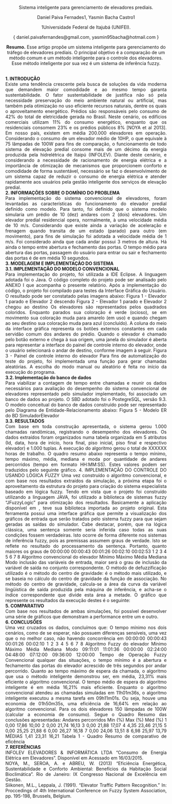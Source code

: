 <p align="center">Sistema inteligente para gerenciamento de elevadores prediais.</p>
<p align="center">Daniel Paiva Fernades1, Yasmin Bacha Castro1</p>
<p align="center">1Universidade Federal de Itajubá (UNIFEI).</p>
<p align="center">{ daniel.paivafernandes@gmail.com, yasmin95bacha@hotmail.com }</p>
<p align="center"><b>Resumo.</b> Esse artigo propõe um sistema inteligente para gerenciamento do tráfego de elevadores prediais. O principal objetivo é a comparação de um método comum e um método inteligente para o controle dos elevadores. Esse método inteligente por sua vez é um sistema de inferência fuzzy.</p>
<p align="justify">
<br>
<b>1. INTRODUÇÃO</b>
<br>
Existe uma tendência crescente pela busca de soluções da vida moderna que demandem maior comodidade e ao mesmo tempo garanta sustentabilidade. O fator sustentabilidade de justifica não só pela necessidade preservação do meio ambiente natural ou artificial, mas também pela otimização no uso eficiente recursos naturais, dentre os quais o aproveitamento energético.
Prédios são responsáveis pelo consumo de 42% do total de eletricidade gerada no Brasil. Neste cenário, os edifícios comerciais utilizam 11% do consumo energético, enquanto que os residenciais consomem 23% e os prédios públicos 8% [NOYA et al 2013].
Em nosso país, existem em média 200.000 elevadores em operação. Considerando o consumo de um elevador médio de 10HP, o que equivale à 75 lâmpadas de 100W para fins de comparação, o funcionamento de todo sistema de elevação predial consome mais de um décimo da energia produzida pela hidrelétrica de Itaipú (INFOLEV).
Diante deste cenário, e considerando a necessidade de racionamento de energia elétrica e a importância de otimização de mecanismos que proporcionem conforto e comodidade de forma sustentável, necessário se faz o desenvolvimento de um sistema capaz de reduzir o consumo de energia elétrica e atender rapidamente aos usuários pela gestão inteligente dos serviços de elevação predial.
<br>
<b>2. INFORMAÇÕES SOBRE O DOMÍNIO DO PROBLEMA</b>
<br>
Para implementação do sistema convencional de elevadores, foram levantadas
as características do funcionamento do elevador predial definido como modelo. Para
tanto, foi definido que o sistema modelo simularia um prédio de 10 (dez) andares com 2
(dois) elevadores.
Um elevador predial residencial opera, normalmente, à uma velocidade média
de 10 m/s. Considerando que existe ainda a variação de aceleração e frenagem quando
transita de um estado (parado) para outro (em movimento), para fins de simulação foi
adotada a velocidade média de 1 m/s. Foi considerado ainda que cada andar possui 3
metros de altura.
Há ainda o tempo entre abertura e fechamento das portas. O tempo médio para
abertura das portas, passagem do usuário para entrar ou sair e fechamento das portas é
de em média 10 segundos.
<br>
<b>3. MODELAGEM E IMPLEMENTAÇÃO DO SISTEMA</b>
<br>
<b>3.1. IMPLEMENTAÇÃO DO MODELO CONVENCIONAL</b>
<br>
Para implementação do projeto, foi utilizada a IDE Eclipse. A linguagem
adotada foi o Java. O código completo do projeto pode ser analisado pelo ANEXO I que
acompanha o presente relatório.
Após a implementação do código, o projeto foi compilado para testes da
Interface Gráfica do Usuário. O resultado pode ser constatado pelas imagens abaixo:
Figura 1 - Elevador 1 parado e Elevador 2 descendo Figura 2 - Elevador 1 parado e Elevador 2 chegou ao destino
Os elevadores são representados pelos quadrados coloridos. Enquanto parados
sua coloração é verde (ocioso), se em movimento sua coloração muda para amarelo (em
uso) e quando chegam ao seu destino sua coloração muda para azul (concluído). A
coluna do meio da interface gráfica representa os botões externos constantes em cada
servidão comum dos andares do prédio.
Quando o elevador é chamado pelo botão externo e chega à sua origem,
uma janela do simulador é aberta para representar a interface do painel de controle
interno do elevador, onde o usuário selecionará o andar de destino, conforme imagem à
seguir.
Figura 3 - Painel de controle interno do elevador
Para fins de automatização do teste do projeto, foi implementada uma função
para gerar chamadas aleatórias. A escolha do modo manual ou aleatório é feita no início
da execução do programa.
<br>
<b>3.2. Implementação do banco de dados</b>
<br>
Para viabilizar a contagem de tempo entre chamadas e reunir os dados
necessários para avaliação do desempenho do sistema convencional de elevadores
representado pelo simulador implementado, foi associado um banco de dados ao
projeto. O SBD adotado foi o PostegreSQL, versão 9.3. O modelo conceitual do banco
de dados construído pode ser representado pelo Diagrama de Entidade-Relacionamento
abaixo:
Figura 5 - Modelo ER do BD SimuladorElevador
<br>
<b>3.3. RESULTADOS</b>
<br>
Com base em toda construção apresentada, o sistema gerou 1.000 chamadas
randômicas, registrando o desempenho dos elevadores. Os dados extraídos foram
organizados numa tabela organizada em 5 atributos (Id, data, hora de início, hora final,
piso inicial, piso final e respectivo elevador) e 1.000 tuplas.
A execução do algoritmo gerou o total de XXXXXX horas de trabalho. O
quadro resumo abaixo representa o tempo mínimo, tempo máximo, média, mediana e
moda por quantidade de andares percorridos (tempo em formato HH:MM:SS). Estes
valores podem ser traduzidos pelo seguinte gráfico.
4. IMPLEMENTAÇÃO DO CONTROLE DO USANDO LÓGICA
FUZZY
Uma vez construído o algoritmo convencional, e com base nos resultados
extraídos da simulação, a próxima etapa foi o aproveitamento da estrutura do projeto
para criação do sistema especialista baseado em lógica fuzzy.
Tendo em vista que o projeto foi construído utilizando a linguagem JAVA, foi
utilizado a biblioteca de sistemas fuzzy “JFuzzyLogic” para otimização dos resultados.
Basicamente a aplicação disponível em <http://jfuzzylogic.sourceforge.net>, teve sua
biblioteca importada ao projeto original.
Esta ferramenta possui uma interface gráfica que permite a visualização dos
gráficos de entrada que serão tratados pelo sistema fuzzy para que sejam geradas as
saídas do simulador.
Cabe destacar, porém, que na lógica clássica, uma sentença somente seria
inferida caso todas as suas condições fossem verdadeiras. Isto ocorre de forma diferente
nos sistemas de inferência fuzzy, pois as premissas assumem graus de verdade. Isto se
reflete no resultado do processamento da sentença. Portanto, quanto maiores os graus de
00:00:00
00:00:43
00:01:26
00:02:10
00:02:53
1 2 3 4 5 6 7 8
Algoritmo convencional do elevador
Mínimo Máximo Média Mediana Modo
inclusão das variáveis de entrada, maior será o grau de inclusão da variável de saída no
conjunto correspondente.
O método de defuzzificação utilizado é o método do centro de gravidade: é o
método mais utilizado, e se baseia no cálculo do centro de gravidade da função de
associação. No método do centro de gravidade, calcula-se a área da curva da variável
lingüistica de saída produzida pela máquina de inferência, e acha-se o índice
correspondente que divide esta área a metade.
O gráfico que represente os resultados da execução destes é o seguinte:
<br>
<b>5. COMPARATIVO</b>
<br>
Com base nos resultados de ambas simulações, foi possível desenvolver uma
série de gráficos que demonstram a performance entre um e outro.
<br>
<b>6. CONCLUSÕES</b>
<br>
Uma vez cruzados os dados, concluímos que:
O tempo mínimo nos dois cenários, como de se esperar, não possuem
diferenças sensíveis, uma vez que o no melhor caso, não havendo concorrência em
00:00:00
00:00:43
00:01:26
00:02:10
1 2 3 4 5 6 7 8
Algoritmo Fuzzy do elevador
Mínimo Máximo Média Mediana Modo
09:11:01
11:01:36
00:00:00
02:24:00
04:48:00
07:12:00
09:36:00
12:00:00
Tempo de Operação
Fuzzy Convencional
qualquer das situações, o tempo mínimo é a abertura e fechamento das portas do
elevador acrescido de três segundos por andar percorrido.
Quanto ao tempo máximo de espera da chamada, o algoritmo que usa o método
inteligente demonstrou ser, em média, 23,31% mais eficiente o algoritmo convencional.
O tempo médio de espera do algoritmo inteligente é em média 16,21% mais eficiente.
Enquanto o algoritmo convencional atendeu as chamadas simuladas em
11h01m36s, o algoritmo inteligente executou a mesma tarefa em 09h11m01s. Ou seja,
houve uma economia de 01h50m35s, uma eficiência de 16,64% em relação ao
algoritmo convencional.
Para os dois elevadores 150 lâmpadas de 100W (calcular a economia de
consumo).
Segue o Quadro Resumo das conclusões apresentadas:
Andares
percorridos
Min
(%)
Max
(%)
Méd
(%)
1 0,00 17,86 10,00
2 0,00 21,74 16,13
3 0,00 21,88 17,07
4 4,35 23,46 21,15
5 0,00 25,25 21,88
6 0,00 26,27 16,18
7 0,00 24,06 13,51
8 6,98 25,97 13,79
MÉDIAS 1,41 23,31 16,21
Tabela 1 - Quadro Resumo de comparativo de eficência
<br>
<b>7. REFERÊNCIAS</b>
<br>
INFOLEV ELEVADORES & INFORMÁTICA LTDA “Consumo
de Energia Elétrica em Elevadores”. Disponível em <www.elevadores
ressi.com.br/energia.doc> Acessado em 16/03/2015.
<br>
NOYA, M., SEROA, A. e ABREU, W. (2013) “Eficiência Energética,
Sustentabilidade e Conforto Ambiental: Benefícios da Habitação Social Bioclimática”.
Rio de Janeiro: IX Congresso Nacional de Excelência em Gestão.
<br>
Siikonen, M.L., Leppala, J. (1991). “Elevator Traffic Pattern
Recognition.” In: Proccedings of 4th International Conference on Fuzzy
System Association, pp. 195-198, Brussels, Belgium.</p>
